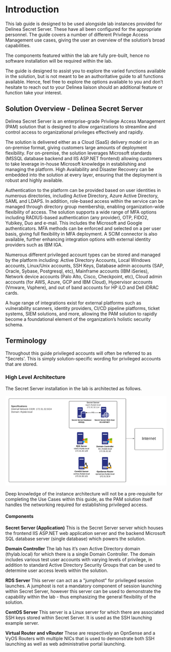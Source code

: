 # Introduction

This lab guide is designed to be used alongside lab instances provided for Delinea Secret Server. These have all been configured for the appropriate personnel. The guide covers a number of different Privilege Access Management use cases, giving the user an overview of the solution’s broad capabilities. 

 The components featured within the lab are fully pre-built, hence no software installation will be required within the lab.

The guide is designed to assist you to explore the varied functions available in the solution, but is not meant to be an authoritative guide to all functions available. Hence, feel free to explore the options available to you and don’t hesitate to reach out to your Delinea liaison should an additional feature or function take your interest. 

## Solution Overview - Delinea Secret Server
Delinea Secret Server is an enterprise-grade Privilege Access Management (PAM) solution that is designed to allow organizations to streamline and control access to organizational privileges effectively and rapidly. 

The solution is delivered either as a Cloud (SaaS) delivery model or in an on-premise format, giving customers large amounts of deployment flexibility. For on-premise, the solution leverages Microsoft standards (MSSQL database backend and IIS ASP.NET frontend) allowing customers to take leverage in-house Microsoft knowledge in establishing and managing the platform. High Availability and Disaster Recovery can be embedded into the solution at every layer, ensuring that the deployment is robust and highly available.

Authentication to the platform can be provided based on user identities in numerous directories, including Active Directory, Azure Active Directory, SAML and LDAPS. In addition, role-based access within the service can be managed through directory group membership, enabling organization-wide flexibility of access. The solution supports a wide range of MFA options including RADIUS-based authentication (any provider), OTP, FIDO2, Yubikey, Duo and e-mail. This includes the Microsoft and Google authenticators. MFA methods can be enforced and selected on a per user basis, giving full flexibility in MFA deployment. A SCIM connector is also available, further enhancing integration options with external identity providers such as IBM IGA. 

Numerous different privileged account types can be stored and managed by the platform including: Active Directory Accounts, Local Windows accounts, Linux/Unix accounts, SSH Keys, Database admin accounts (SAP, Oracle, Sybase, Postgresql, etc), Mainframe accounts (IBM  iSeries), Network device accounts (Palo Alto, Cisco, Checkpoint, etc), Cloud admin accounts (for AWS, Azure, GCP and IBM Cloud), Hypervisor accounts (Vmware, Vsphere), and out of band accounts for HP iLO and Dell iDRAC cards. 

A huge range of integrations exist for external platforms such as vulnerability scanners, identity providers, CI/CD pipeline platforms, ticket systems, SIEM solutions, and more, allowing the PAM solution to rapidly become a foundational element of the organization’s holistic security schema.

## Terminology
Throughout this guide privileged accounts will often be referred to as "Secrets'. This is simply solution-specific wording for privileged accounts that are stored.

### High Level Architecture
The Secret Server installation in the lab is architected as follows. 

![Architecture](images/lab000.png)

Deep knowledge of the instance architecture will not be a pre-requisite for completing the Use Cases within this guide, as the PAM solution itself handles the networking required for establishing privileged access.

 

#### Components

**Secret Server (Application)**
This is the Secret Server server which houses the frontend IIS ASP.NET web application server and the backend Microsoft SQL database server (single database) which powers the solution.

**Domain Controller**
The lab has it’s own Active Directory domain (thylab.local) for which there is a single Domain Controller. The domain includes various test user accounts with varying levels of privilege, in addition to standard Active Directory Security Groups that can be used to determine user access levels within the solution.

**RDS Server**
This server can act as a "jumphost" for privileged session launches. A jumphost is not a mandatory component of session launching within Secret Server, however this server can be used to demonstrate the capability within the lab - thus emphasizing the general flexibility of the solution.

**CentOS Server**
This server is a Linux server for which there are associated SSH keys stored within Secret Server. It is used as the SSH launching example server.

**Virtual Router and vRouter**
These are respectively an OpnSense and a VyOS Routers with multiple NICs that is used to demonstrate both SSH launching as well as web administrative portal launching. 